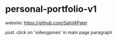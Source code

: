 # personal-portfolio-v1

website: https://github.com/SahilAPatel



psst. click on 'videogames' in main page paragraph
